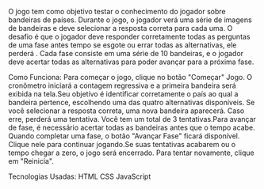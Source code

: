 O jogo tem como objetivo testar o conhecimento do jogador sobre bandeiras de países. Durante o jogo, o jogador verá uma série de imagens de bandeiras e deve selecionar a resposta correta para cada uma. O desafio é que o jogador deve responder corretamente todas as perguntas de uma fase antes tempo se esgote ou  errar todas as alternativas, ele perderá . Cada fase consiste em uma série de 10 bandeiras, e o jogador deve acertar todas as alternativas para poder avançar para a próxima fase.

Como Funciona:
Para começar o jogo, clique no botão "Começar" Jogo. O cronômetro iniciará a contagem regressiva e a primeira bandeira será exibida na tela.Seu objetivo é identificar corretamente o país ao qual a bandeira pertence, escolhendo uma das quatro alternativas disponíveis. Se você selecionar a resposta correta, uma nova bandeira aparecerá. Caso erre, perderá uma tentativa. Você tem um total de 3 tentativas.Para avançar de fase, é necessário acertar todas as bandeiras antes que o tempo acabe. Quando completar uma fase, o botão "Avançar Fase" ficará disponível. Clique nele para continuar jogando.Se suas tentativas acabarem ou o tempo chegar a zero, o jogo será encerrado. Para tentar novamente, clique em "Reinicia".

Tecnologias Usadas:
HTML
CSS
JavaScript
